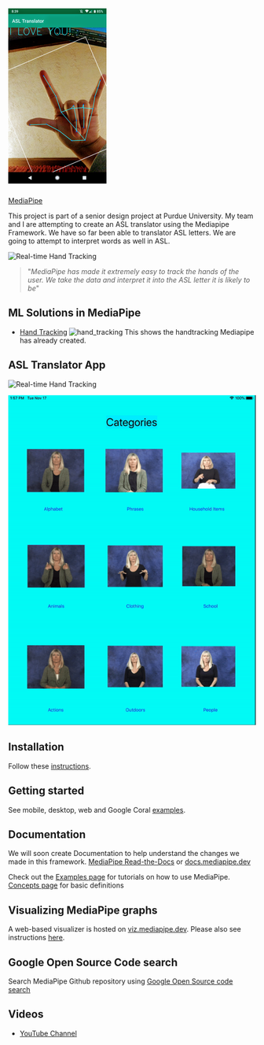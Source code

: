 ![ASL Translator](mediapipe/docs/images/ASL_Translator_small.png?raw=true "ASL Translator on App")
=======================================================================

[MediaPipe](http://mediapipe.dev)

This project is part of a senior design project at Purdue University. My team and I are attempting to create an ASL translator using the Mediapipe Framework. We have so far been able to translator ASL letters. We are going to attempt to interpret words as well in ASL.

![Real-time Hand Tracking](mediapipe/docs/images/mobile/hand_tracking_android_gpu.gif)

> "<em>MediaPipe has made it extremely easy to track the hands of the user. We take the data and interpret it into the ASL letter it is likely to be</em>"

## ML Solutions in MediaPipe

* [Hand Tracking](mediapipe/docs/hand_tracking_mobile_gpu.md)
![hand_tracking](mediapipe/docs/images/mobile/hand_tracking_3d_android_gpu_small.gif)
This shows the handtracking Mediapipe has already created.

## ASL Translator App
![Real-time Hand Tracking](mediapipe/docs/images/ASL.gif)

![Real-time Hand Tracking](mediapipe/docs/images/RecordingScreen.gif)

## Installation
Follow these [instructions](mediapipe/docs/install.md).

## Getting started
See mobile, desktop, web and Google Coral [examples](mediapipe/docs/examples.md).

## Documentation
We will soon create Documentation to help understand the changes we made in this framework.
[MediaPipe Read-the-Docs](https://mediapipe.readthedocs.io/) or [docs.mediapipe.dev](https://docs.mediapipe.dev)

Check out the [Examples page](https://mediapipe.readthedocs.io/en/latest/examples.html) for tutorials on how to use MediaPipe. [Concepts page](https://mediapipe.readthedocs.io/en/latest/concepts.html) for basic definitions

## Visualizing MediaPipe graphs
A web-based visualizer is hosted on [viz.mediapipe.dev](https://viz.mediapipe.dev/). Please also see instructions [here](mediapipe/docs/visualizer.md).

## Google Open Source Code search
Search MediaPipe Github repository using [Google Open Source code search](https://t.co/LSZnbMUUnT?amp=1)

## Videos
*  [YouTube Channel](https://www.youtube.com/channel/UCObqmpuSMx-usADtL_qdMAw)

